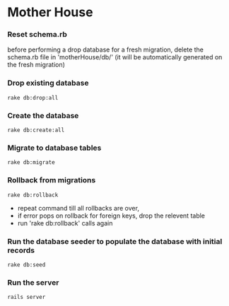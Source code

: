 # Mother House

### Reset schema.rb
before performing a drop database for a fresh migration, delete the schema.rb file in 'motherHouse/db/' (it will be automatically generated on the fresh migration)

### Drop existing database
`rake db:drop:all`

### Create the database
`rake db:create:all`

### Migrate to database tables
`rake db:migrate`

### Rollback from migrations
`rake db:rollback`
 * repeat command till all rollbacks are over,
 * if error pops on rollback for foreign keys, drop the relevent table
 * run 'rake db:rollback' calls again

### Run the database seeder to populate the database with initial records
`rake db:seed`

### Run the server
`rails server`
